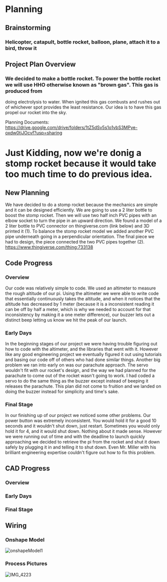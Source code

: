 # Planning

## Brainstorming

### Helicopter, catapult, bottle rocket, balloon, plane, attach it to a bird, throw it

## Project Plan Overview

### We decided to make a bottle rocket. To power the bottle rocket we will use HHO otherwise known as "brown gas". This gas is produced from 
doing electrolysis to water. When ignited this gas combusts and rushes out of whichever spot provides the least resistance. Our idea is to have
this gas propel our rocket into the sky. 

Planning Documents: https://drive.google.com/drive/folders/1tZ5dSv5s1o1vbS3MPye-oxdw0tjJOcvf?usp=sharing

# Just Kidding, now we're donig a stomp rocket because it would take too much time to do previous idea.
## New Planning
We have decided to do a stomp rocket because the mechanics are simple and it can be designed efficiently. We are going to use a 2 liter bottle to boost the stomp rocket. Then we will use two half inch PVC pipes with an elbow socket to turn the pipe in an upward direction. We found a model of a 2 liter bottle to PVC connector on thingiverse.com (link below) and 3D printed it (1). To balance the stomp rocket model we added another PVC pipe underneath going in a perpendicular orientation. The final piece we had to design, the piece connected the two PVC pipes together (2).
https://www.thingiverse.com/thing:733138

## Code Progress
### Overview

Our code was relatively simple to code. We used an altimeter to measure the rough altitude of our pi. Using the altimeter we were able to write code that essentially continuously takes the altitude, and when it notices that the altitude has decreased by 1 meter (because it is a inconsistent reading it can be off by half a meter, which is why we needed to account for that inconsistency by making it a one meter difference), our buzzer lets out a distinct beep letting us know we hit the peak of our launch.

### Early Days

In the beginning stages of our project we were having trouble figuring out how to code with the altimeter, and the libraries that went with it. However like any good engineering project we eventually figured it out using tutorials and basing our code off of others who had done similar things. Another big problem we ran into early on was our parachute approach. The servo wouldn't fit with our rocket's design, and the way we had planned for the parachute to come out of the rocket wasn't going to work. I had coded a servo to do the same thing as the buzzer except instead of beeping it releases the parachute. This plan did not come to fruition and we landed on doing the buzzer instead for simplicity and time's sake.

### Final Stage

In our finishing up of our project we noticed some other problems. Our power button was extremely inconsistent. You would hold it for a good 10 seconds and it wouldn't shut down, just restart. Sometimes you would only hold it for 4, and it would shut down. Nothing about it made sense. However we were running out of time and with the deadline to launch quickly approaching we decided to retrieve the pi from the rocket and shut it down safely by plugging it in and telling it to shut down. Even Mr. Miller with his brilliant engineering expertise couldn't figure out how to fix this problem.

## CAD Progress
### Overview

### Early Days

### Final Stage

## Wiring

### Onshape Model
![onshapeModel1](https://user-images.githubusercontent.com/61475474/170089028-022e442f-cfac-4aa3-8735-daca17539c44.png)

### Process Pictures
![IMG_4223](https://user-images.githubusercontent.com/60942957/171414435-9118b1e9-0dd9-4ad9-9428-245846d9410e.JPG)
